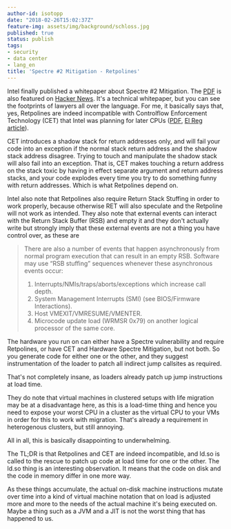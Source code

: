 ```yaml
---
author-id: isotopp
date: "2018-02-26T15:02:37Z"
feature-img: assets/img/background/schloss.jpg
published: true
status: publish
tags:
- security
- data center
- lang_en
title: 'Spectre #2 Mitigation - Retpolines'
---
```

Intel finally published a whitepaper about Spectre #2 Mitigation. The
[PDF](https://software.intel.com/sites/default/files/managed/1d/46/Retpoline-A-Branch-Target-Injection-Mitigation.pdf)
is also featured on 
[Hacker News](https://news.ycombinator.com/item?id=16423401). It's a technical
whitepaper, but you can see the footprints of lawyers all over the
language. For me, it basically says that, yes, Retpolines are indeed
incompatible with Controlflow Enforcement Technology (CET) that Intel
was planning for later CPUs
([PDF](https://software.intel.com/sites/default/files/managed/4d/2a/control-flow-enforcement-technology-preview.pdf),
[El Reg article](https://www.theregister.co.uk/2016/06/10/intel_control_flow_enforcement/)).

CET introduces a shadow stack for return addresses only, and will fail
your code into an exception if the normal stack return address and the
shadow stack address disagree. Trying to touch and manipulate the
shadow stack will also fail into an exception. That is, CET makes
touching a return address on the stack toxic by having in effect
separate argument and return address stacks, and your code explodes
every time you try to do something funny with return addresses. Which
is what Retpolines depend on. 

Intel also note that
Retpolines also require Return Stack Stuffing in order to work
properly, because otherwise RET will also speculate and the Retpoline
will not work as intended. They also note that external events can
interact with the Return Stack Buffer (RSB) and empty it and they
don't actually write but strongly imply that these external events are
not a thing you have control over, as these are 

> There are also a number of events that happen asynchronously from normal
> program execution that can result in an empty RSB. Software may use “RSB
> stuffing” sequences whenever these asynchronous events occur:
>
> 1. Interrupts/NMIs/traps/aborts/exceptions which increase call depth.
> 2. System Management Interrupts (SMI) (see BIOS/Firmware Interactions).
> 3. Host VMEXIT/VMRESUME/VMENTER.
> 4. Microcode update load (WRMSR 0x79) on another logical processor of the same core.

The hardware you run on can either have a Spectre vulnerability and require
Retpolines, or have CET and Hardware Spectre Mitigation, but not both. So
you generate code for either one or the other, and they suggest
instrumentation of the loader to patch all indirect jump callsites as
required.

That's not completely insane, as loaders already patch up jump instructions
at load time. 

They do note that virtual machines in clustered setups with life migration
may be at a disadvantage here, as this is a load-time thing and hence you
need to expose your worst CPU in a cluster as the virtual CPU to your VMs in
order for this to work with migration. That's already a requirement in
heterogenous clusters, but still annoying.

All in all, this is basically disappointing to underwhelming. 

The TL;DR is that Retpolines and CET are indeed incompatible, and ld.so is
called to the rescue to patch up code at load time for one or the other. The
ld.so thing is an interesting observation. It means that the code on disk
and the code in memory differ in one more way.

As these things accumulate, the actual on-disk machine instructions mutate
over time into a kind of virtual machine notation that on load is adjusted
more and more to the needs of the actual machine it's being executed on.
Maybe a thing such as a JVM and a JIT is not the worst thing that has
happened to us.
